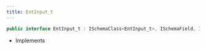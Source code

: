 ```yaml
---
title: EntInput_t
---
```


```csharp
public interface EntInput_t : ISchemaClass<EntInput_t>, ISchemaField, ISchemaClass, INativeHandle
```

- Implements

